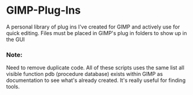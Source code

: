# GIMP-Plug-Ins

A personal library of plug ins I've created for GIMP and actively use for quick editing.
Files must be placed in GIMP's plug in folders to show up in the GUI 

### Note: 
Need to remove duplicate code. All of these scripts uses the same list all visible function
pdb (procedure database) exists within GIMP as documentation to see what's already created. It's really useful for finding tools.
